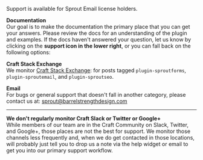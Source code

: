 Support is available for Sprout Email license holders.

**Documentation**<br>
Our goal is to make the documentation the primary place that you can get your answers. Please review the docs for an understanding of the plugin and examples.  If the docs haven't answered your question, let us know by clicking on the **support icon in the lower right**, or you can fall back on the following options:

**Craft Stack Exchange**<br>
We monitor [Craft Stack Exchange](https://craftcms.stackexchange.com/): for posts tagged `plugin-sproutforms`, `plugin-sproutemail`, and `plugin-sproutseo`.

**Email**<br>
For bugs or general support that doesn't fall in another category, please contact us at: <a href="mailto:sprout@barrelstrengthdesign.com" target="_blank">sprout@barrelstrengthdesign.com</a>

----

**We don't regularly monitor Craft Slack or Twitter or Google+**<br>
While members of our team are in the Craft Community on Slack, Twitter, and Google+, those places are not the best for support.  We monitor those channels less frequently and, when we do get contacted in those locations, will probably just tell you to drop us a note via the help widget or email to get you into our primary support workflow.